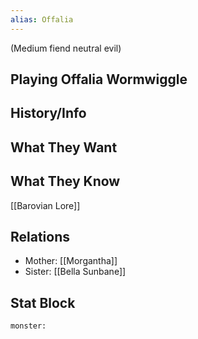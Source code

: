 ```yaml
---
alias: Offalia
---
```

(Medium fiend neutral evil)

## Playing Offalia Wormwiggle

## History/Info

## What They Want

## What They Know
[[Barovian Lore]]

## Relations
- Mother: [[Morgantha]]
- Sister: [[Bella Sunbane]]

## Stat Block

```statblock
monster:
```

```dataviewjs
```
